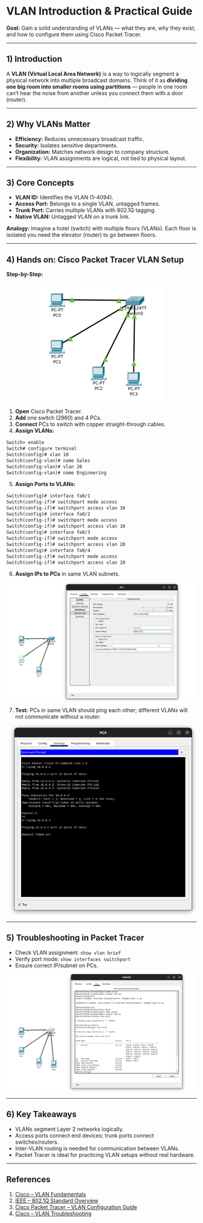 # VLAN Introduction & Practical Guide

**Goal:** Gain a solid understanding of VLANs — what they are, why they exist, and how to configure them using Cisco Packet Tracer.

---

## 1) Introduction

A **VLAN (Virtual Local Area Network)** is a way to logically segment a physical network into multiple broadcast domains. Think of it as **dividing one big room into smaller rooms using partitions** — people in one room can’t hear the noise from another unless you connect them with a door (router).

---

## 2) Why VLANs Matter

* **Efficiency:** Reduces unnecessary broadcast traffic.
* **Security:** Isolates sensitive departments.
* **Organization:** Matches network design to company structure.
* **Flexibility:** VLAN assignments are logical, not tied to physical layout.

---

## 3) Core Concepts

* **VLAN ID:** Identifies the VLAN (1–4094).
* **Access Port:** Belongs to a single VLAN, untagged frames.
* **Trunk Port:** Carries multiple VLANs with 802.1Q tagging.
* **Native VLAN:** Untagged VLAN on a trunk link.

**Analogy:** Imagine a hotel (switch) with multiple floors (VLANs). Each floor is isolated you need the elevator (router) to go between floors.

---

## 4) Hands on: Cisco Packet Tracer VLAN Setup

**Step-by-Step:**

<p align="center">
  <img src="img/vlan.png" alt="VLAN Lab">
</p>

1. **Open** Cisco Packet Tracer.
2. **Add** one switch (2960) and 4 PCs.
3. **Connect** PCs to switch with copper straight-through cables.
4. **Assign VLANs:**

```
Switch> enable
Switch# configure terminal
Switch(config)# vlan 10
Switch(config-vlan)# name Sales
Switch(config-vlan)# vlan 20
Switch(config-vlan)# name Engineering
```

5. **Assign Ports to VLANs:**

```
Switch(config)# interface fa0/1
Switch(config-if)# switchport mode access
Switch(config-if)# switchport access vlan 10
Switch(config)# interface fa0/2
Switch(config-if)# switchport mode access
Switch(config-if)# switchport access vlan 10
Switch(config)# interface fa0/3
Switch(config-if)# switchport mode access
Switch(config-if)# switchport access vlan 20
Switch(config)# interface fa0/4
Switch(config-if)# switchport mode access
Switch(config-if)# switchport access vlan 20
```

6. **Assign IPs to PCs** in same VLAN subnets.

![Configuring IPs on PC](img/ip-config.png) 

7. **Test:** PCs in same VLAN should ping each other; different VLANs will not communicate without a router.

![Ping test](img/vlan-test.png)

---

## 5) Troubleshooting in Packet Tracer

* Check VLAN assignment: `show vlan brief`
* Verify port mode: `show interfaces switchport`
* Ensure correct IP/subnet on PCs.

![Configuring vlan on Switch](img/vlan-config.png) 

---

## 6) Key Takeaways

* VLANs segment Layer 2 networks logically.
* Access ports connect end devices; trunk ports connect switches/routers.
* Inter-VLAN routing is needed for communication between VLANs.
* Packet Tracer is ideal for practicing VLAN setups without real hardware.

---

## References

1. [Cisco – VLAN Fundamentals](https://www.cisco.com/c/en/us/tech/lan-switching/vlan/index.html)
2. [IEEE – 802.1Q Standard Overview](https://standards.ieee.org/standard/802_1Q-2018.html)
3. [Cisco Packet Tracer – VLAN Configuration Guide](https://www.netacad.com/courses/packet-tracer)
4. [Cisco – VLAN Troubleshooting](https://www.cisco.com/c/en/us/support/docs/lan-switching/vlan/10023-3.html)

